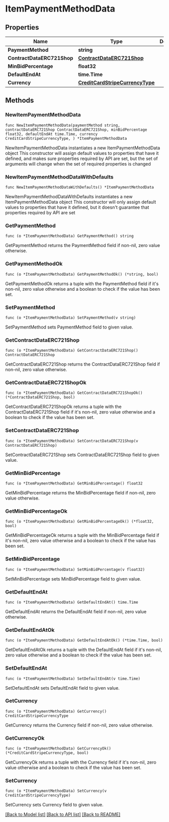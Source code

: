 # ItemPaymentMethodData

## Properties

Name | Type | Description | Notes
------------ | ------------- | ------------- | -------------
**PaymentMethod** | **string** |  | 
**ContractDataERC721Shop** | [**ContractDataERC721Shop**](ContractDataERC721Shop.md) |  | 
**MinBidPercentage** | **float32** |  | 
**DefaultEndAt** | **time.Time** |  | 
**Currency** | [**CreditCardStripeCurrencyType**](CreditCardStripeCurrencyType.md) |  | 

## Methods

### NewItemPaymentMethodData

`func NewItemPaymentMethodData(paymentMethod string, contractDataERC721Shop ContractDataERC721Shop, minBidPercentage float32, defaultEndAt time.Time, currency CreditCardStripeCurrencyType, ) *ItemPaymentMethodData`

NewItemPaymentMethodData instantiates a new ItemPaymentMethodData object
This constructor will assign default values to properties that have it defined,
and makes sure properties required by API are set, but the set of arguments
will change when the set of required properties is changed

### NewItemPaymentMethodDataWithDefaults

`func NewItemPaymentMethodDataWithDefaults() *ItemPaymentMethodData`

NewItemPaymentMethodDataWithDefaults instantiates a new ItemPaymentMethodData object
This constructor will only assign default values to properties that have it defined,
but it doesn't guarantee that properties required by API are set

### GetPaymentMethod

`func (o *ItemPaymentMethodData) GetPaymentMethod() string`

GetPaymentMethod returns the PaymentMethod field if non-nil, zero value otherwise.

### GetPaymentMethodOk

`func (o *ItemPaymentMethodData) GetPaymentMethodOk() (*string, bool)`

GetPaymentMethodOk returns a tuple with the PaymentMethod field if it's non-nil, zero value otherwise
and a boolean to check if the value has been set.

### SetPaymentMethod

`func (o *ItemPaymentMethodData) SetPaymentMethod(v string)`

SetPaymentMethod sets PaymentMethod field to given value.


### GetContractDataERC721Shop

`func (o *ItemPaymentMethodData) GetContractDataERC721Shop() ContractDataERC721Shop`

GetContractDataERC721Shop returns the ContractDataERC721Shop field if non-nil, zero value otherwise.

### GetContractDataERC721ShopOk

`func (o *ItemPaymentMethodData) GetContractDataERC721ShopOk() (*ContractDataERC721Shop, bool)`

GetContractDataERC721ShopOk returns a tuple with the ContractDataERC721Shop field if it's non-nil, zero value otherwise
and a boolean to check if the value has been set.

### SetContractDataERC721Shop

`func (o *ItemPaymentMethodData) SetContractDataERC721Shop(v ContractDataERC721Shop)`

SetContractDataERC721Shop sets ContractDataERC721Shop field to given value.


### GetMinBidPercentage

`func (o *ItemPaymentMethodData) GetMinBidPercentage() float32`

GetMinBidPercentage returns the MinBidPercentage field if non-nil, zero value otherwise.

### GetMinBidPercentageOk

`func (o *ItemPaymentMethodData) GetMinBidPercentageOk() (*float32, bool)`

GetMinBidPercentageOk returns a tuple with the MinBidPercentage field if it's non-nil, zero value otherwise
and a boolean to check if the value has been set.

### SetMinBidPercentage

`func (o *ItemPaymentMethodData) SetMinBidPercentage(v float32)`

SetMinBidPercentage sets MinBidPercentage field to given value.


### GetDefaultEndAt

`func (o *ItemPaymentMethodData) GetDefaultEndAt() time.Time`

GetDefaultEndAt returns the DefaultEndAt field if non-nil, zero value otherwise.

### GetDefaultEndAtOk

`func (o *ItemPaymentMethodData) GetDefaultEndAtOk() (*time.Time, bool)`

GetDefaultEndAtOk returns a tuple with the DefaultEndAt field if it's non-nil, zero value otherwise
and a boolean to check if the value has been set.

### SetDefaultEndAt

`func (o *ItemPaymentMethodData) SetDefaultEndAt(v time.Time)`

SetDefaultEndAt sets DefaultEndAt field to given value.


### GetCurrency

`func (o *ItemPaymentMethodData) GetCurrency() CreditCardStripeCurrencyType`

GetCurrency returns the Currency field if non-nil, zero value otherwise.

### GetCurrencyOk

`func (o *ItemPaymentMethodData) GetCurrencyOk() (*CreditCardStripeCurrencyType, bool)`

GetCurrencyOk returns a tuple with the Currency field if it's non-nil, zero value otherwise
and a boolean to check if the value has been set.

### SetCurrency

`func (o *ItemPaymentMethodData) SetCurrency(v CreditCardStripeCurrencyType)`

SetCurrency sets Currency field to given value.



[[Back to Model list]](../README.md#documentation-for-models) [[Back to API list]](../README.md#documentation-for-api-endpoints) [[Back to README]](../README.md)


